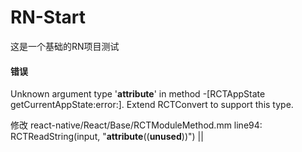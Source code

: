 # RN-Start
这是一个基础的RN项目测试

#### 错误
Unknown argument type '__attribute__' in method -[RCTAppState getCurrentAppState:error:]. Extend RCTConvert to support this type.

修改 react-native/React/Base/RCTModuleMethod.mm
line94: RCTReadString(input, "__attribute__((__unused__))") ||